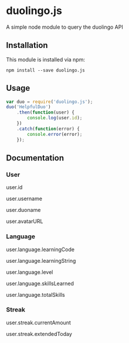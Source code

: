 # duolingo.js
A simple node module to query the duolingo API

## Installation

This module is installed via npm:

```
npm install --save duolingo.js
```

## Usage

``` js
var duo = require('duolingo.js');
duo('HelpfulDuo')
    .then(function(user) {
        console.log(user.id);
    })
    .catch(function(error) {
        console.error(error);
    });
```

## Documentation

### User

user.id

user.username

user.duoname

user.avatarURL

### Language

user.language.learningCode

user.language.learningString

user.language.level

user.language.skillsLearned

user.language.totalSkills

### Streak

user.streak.currentAmount

user.streak.extendedToday
